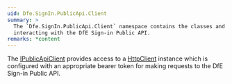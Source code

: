 ```yaml
---
uid: Dfe.SignIn.PublicApi.Client
summary: >
  The `Dfe.SignIn.PublicApi.Client` namespace contains the classes and methods for
  interacting with the DfE Sign-in Public API.
remarks: *content
---
```

The [IPublicApiClient](xref:Dfe.SignIn.PublicApi.Client.IPublicApiClient) provides
access to a [HttpClient](xref:System.Net.Http.HttpClient) instance which is configured
with an appropriate bearer token for making requests to the DfE Sign-in Public API.
